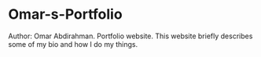 # Omar-s-Portfolio
Author: Omar Abdirahman.
Portfolio website.
 This website briefly describes some of my bio and how I do my things.
 
 
